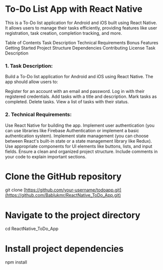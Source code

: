 # To-Do List App with React Native
This is a To-Do list application for Android and iOS built using React Native. It allows users to manage their tasks efficiently, providing features like user registration, task creation, completion tracking, and more.

Table of Contents
Task Description
Technical Requirements
Bonus Features
Getting Started
Project Structure
Dependencies
Contributing
License
Task Description
### 1. Task Description:
Build a To-Do list application for Android and iOS using React Native. The app should allow users to:

Register for an account with an email and password.
Log in with their registered credentials.
Add tasks with a title and description.
Mark tasks as completed.
Delete tasks.
View a list of tasks with their status.
### 2. Technical Requirements:
Use React Native for building the app.
Implement user authentication (you can use libraries like Firebase Authentication or implement a basic authentication system).
Implement state management (you can choose between React's built-in state or a state management library like Redux).
Use appropriate components for UI elements like buttons, lists, and input fields.
Ensure a clean and organized project structure.
Include comments in your code to explain important sections.

# Clone the GitHub repository
git clone [https://github.com/your-username/todoapp.git](https://github.com/Bablukmr/ReactNative_ToDo_App.git)

# Navigate to the project directory
cd ReactNative_ToDo_App

# Install project dependencies
npm install
